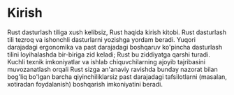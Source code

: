 # Kirish
Rust dasturlash tiliga xush kelibsiz, Rust haqida kirish kitobi. Rust dasturlash tili tezroq va ishonchli dasturlarni yozishga yordam beradi. Yuqori darajadagi ergonomika va past darajadagi boshqaruv ko'pincha dasturlash tilini loyihalashda bir-biriga zid keladi; Rust bu ziddiyatga qarshi turadi. Kuchli texnik imkoniyatlar va ishlab chiquvchilarning ajoyib tajribasini muvozanatlash orqali Rust sizga an'anaviy ravishda bunday nazorat bilan bog'liq bo'lgan barcha qiyinchiliklarsiz past darajadagi tafsilotlarni (masalan, xotiradan foydalanish) boshqarish imkoniyatini beradi.

